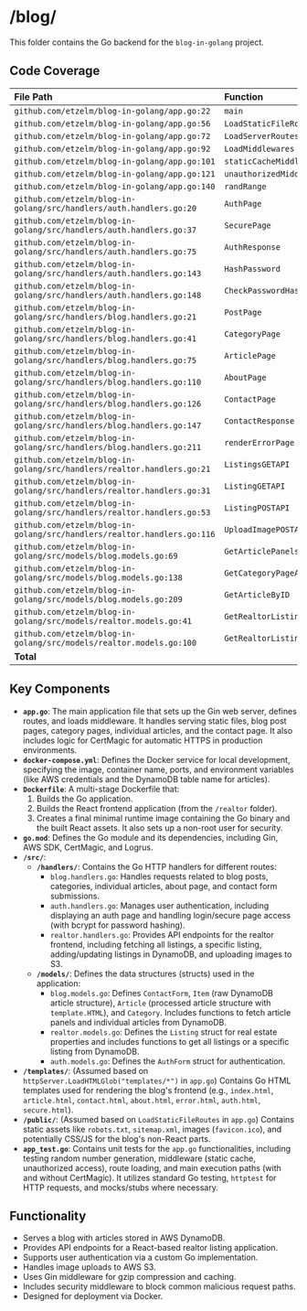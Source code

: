 # /blog/

This folder contains the Go backend for the `blog-in-golang` project.

## Code Coverage

| File Path                                                 | Function                     | Coverage |
| :-------------------------------------------------------- | :--------------------------- | :------- |
| `github.com/etzelm/blog-in-golang/app.go:22`              | `main`                       | `85.0%`  |
| `github.com/etzelm/blog-in-golang/app.go:56`              | `LoadStaticFileRoutes`       | `100.0%` |
| `github.com/etzelm/blog-in-golang/app.go:72`              | `LoadServerRoutes`           | `100.0%` |
| `github.com/etzelm/blog-in-golang/app.go:92`              | `LoadMiddlewares`            | `100.0%` |
| `github.com/etzelm/blog-in-golang/app.go:101`             | `staticCacheMiddleware`      | `100.0%` |
| `github.com/etzelm/blog-in-golang/app.go:121`             | `unauthorizedMiddleware`     | `100.0%` |
| `github.com/etzelm/blog-in-golang/app.go:140`             | `randRange`                  | `100.0%` |
| `github.com/etzelm/blog-in-golang/src/handlers/auth.handlers.go:20` | `AuthPage`                   | `100.0%` |
| `github.com/etzelm/blog-in-golang/src/handlers/auth.handlers.go:37` | `SecurePage`                 | `100.0%` |
| `github.com/etzelm/blog-in-golang/src/handlers/auth.handlers.go:75` | `AuthResponse`               | `81.8%`  |
| `github.com/etzelm/blog-in-golang/src/handlers/auth.handlers.go:143`| `HashPassword`               | `100.0%` |
| `github.com/etzelm/blog-in-golang/src/handlers/auth.handlers.go:148`| `CheckPasswordHash`          | `100.0%` |
| `github.com/etzelm/blog-in-golang/src/handlers/blog.handlers.go:21` | `PostPage`                   | `100.0%` |
| `github.com/etzelm/blog-in-golang/src/handlers/blog.handlers.go:41` | `CategoryPage`               | `87.5%`  |
| `github.com/etzelm/blog-in-golang/src/handlers/blog.handlers.go:75` | `ArticlePage`                | `87.5%`  |
| `github.com/etzelm/blog-in-golang/src/handlers/blog.handlers.go:110`| `AboutPage`                  | `100.0%` |
| `github.com/etzelm/blog-in-golang/src/handlers/blog.handlers.go:126`| `ContactPage`                | `100.0%` |
| `github.com/etzelm/blog-in-golang/src/handlers/blog.handlers.go:147`| `ContactResponse`            | `96.6%`  |
| `github.com/etzelm/blog-in-golang/src/handlers/blog.handlers.go:211`| `renderErrorPage`            | `100.0%` |
| `github.com/etzelm/blog-in-golang/src/handlers/realtor.handlers.go:21`| `ListingsGETAPI`           | `100.0%` |
| `github.com/etzelm/blog-in-golang/src/handlers/realtor.handlers.go:31`| `ListingGETAPI`            | `66.7%`  |
| `github.com/etzelm/blog-in-golang/src/handlers/realtor.handlers.go:53`| `ListingPOSTAPI`           | `90.5%`  |
| `github.com/etzelm/blog-in-golang/src/handlers/realtor.handlers.go:116`| `UploadImagePOSTAPI`       | `88.9%`  |
| `github.com/etzelm/blog-in-golang/src/models/blog.models.go:69`     | `GetArticlePanels`           | `91.2%`  |
| `github.com/etzelm/blog-in-golang/src/models/blog.models.go:138`    | `GetCategoryPageArticlePanels` | `91.4%`  |
| `github.com/etzelm/blog-in-golang/src/models/blog.models.go:209`    | `GetArticleByID`             | `96.6%`  |
| `github.com/etzelm/blog-in-golang/src/models/realtor.models.go:41`  | `GetRealtorListings`         | `86.4%`  |
| `github.com/etzelm/blog-in-golang/src/models/realtor.models.go:100` | `GetRealtorListing`          | `81.8%`  |
| **Total** |                              | **`91.2%`** |

## Key Components

* **`app.go`**: The main application file that sets up the Gin web server, defines routes, and loads middleware. It handles serving static files, blog post pages, category pages, individual articles, and the contact page. It also includes logic for CertMagic for automatic HTTPS in production environments.
* **`docker-compose.yml`**: Defines the Docker service for local development, specifying the image, container name, ports, and environment variables (like AWS credentials and the DynamoDB table name for articles).
* **`Dockerfile`**: A multi-stage Dockerfile that:
    1. Builds the Go application.
    2. Builds the React frontend application (from the `/realtor` folder).
    3. Creates a final minimal runtime image containing the Go binary and the built React assets. It also sets up a non-root user for security.
* **`go.mod`**: Defines the Go module and its dependencies, including Gin, AWS SDK, CertMagic, and Logrus.
* **`/src/`**:
  * **`/handlers/`**: Contains the Go HTTP handlers for different routes:
    * `blog.handlers.go`: Handles requests related to blog posts, categories, individual articles, about page, and contact form submissions.
    * `auth.handlers.go`: Manages user authentication, including displaying an auth page and handling login/secure page access (with bcrypt for password hashing).
    * `realtor.handlers.go`: Provides API endpoints for the realtor frontend, including fetching all listings, a specific listing, adding/updating listings in DynamoDB, and uploading images to S3.
  * **`/models/`**: Defines the data structures (structs) used in the application:
    * `blog.models.go`: Defines `ContactForm`, `Item` (raw DynamoDB article structure), `Article` (processed article structure with `template.HTML`), and `Category`. Includes functions to fetch article panels and individual articles from DynamoDB.
    * `realtor.models.go`: Defines the `Listing` struct for real estate properties and includes functions to get all listings or a specific listing from DynamoDB.
    * `auth.models.go`: Defines the `AuthForm` struct for authentication.
* **`/templates/`**: (Assumed based on `httpServer.LoadHTMLGlob("templates/*")` in `app.go`) Contains Go HTML templates used for rendering the blog's frontend (e.g., `index.html`, `article.html`, `contact.html`, `about.html`, `error.html`, `auth.html`, `secure.html`).
* **`/public/`**: (Assumed based on `LoadStaticFileRoutes` in `app.go`) Contains static assets like `robots.txt`, `sitemap.xml`, images (`favicon.ico`), and potentially CSS/JS for the blog's non-React parts.
* **`app_test.go`**: Contains unit tests for the `app.go` functionalities, including testing random number generation, middleware (static cache, unauthorized access), route loading, and main execution paths (with and without CertMagic). It utilizes standard Go testing, `httptest` for HTTP requests, and mocks/stubs where necessary.

## Functionality

* Serves a blog with articles stored in AWS DynamoDB.
* Provides API endpoints for a React-based realtor listing application.
* Supports user authentication via a custom Go implementation.
* Handles image uploads to AWS S3.
* Uses Gin middleware for gzip compression and caching.
* Includes security middleware to block common malicious request paths.
* Designed for deployment via Docker.
